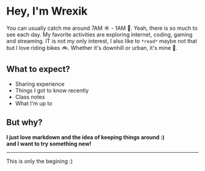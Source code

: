 # Hey, I'm Wrexik
You can usually catch me around 7AM ☀️ - 1AM 🌙. Yeah, there is so much to see each day. 
My favorite activities are exploring internet, coding, gaming and streaming. 
IT is not my only interest, I also like to ```*read*``` maybe not that but I love riding bikes 🚲. 
Whether it's downhill or urban, it's mine 💖.

## What to expect?
* Sharing experience
* Things I got to know recently
* Class notes
* What I'm up to

## But why?
  **I just love markdown and the idea of keeping things around :) <br> and I want to try something new!**


---
This is only the begining :)